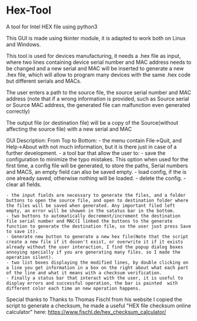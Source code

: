 # Hex-Tool
A tool for Intel HEX file using python3

This GUI is made using tkinter module, it is adapted to work both on Linux and Windows.

This tool is used for devices manufacturing, it needs a .hex file as input, where two lines containing device serial number and MAC address needs to be changed and a new serial and MAC will be inserted to generate a new .hex file, which will allow to program many devices with the same .hex code but different serials and MACs.

The user enters a path to the source file, the source serial number and MAC address (note that if a wrong information is provided, such as Source serial or Source MAC address, the generated file can malfunction even generated correctly)

The output file (or destination file) will be a copy of the Source(without affecting the source file) with a new serial and MAC

GUI Description:
  From Top to Bottom:
    - the menu contain File->Quit, and Help->About with not much information, but it is there just in case of a further development.
    - a tool bar that allow the user to:
      - save the configuration to minimize the typo mistakes. This option when used for the first time, a config file will be generated, to store the paths, Serial numbers and MACS, an empty field can also be saved empty.
      - load config, if the is one already saved, otherwise nothing will be loaded.
      - delete the config.
      - clear all fields.

    - the input fields are necessary to generate the files, and a folder buttons to open the source file, and open to destination folder where the files will be saved when generated. Any important filed left empty, an error will be showen in the satatus bar in the bottom.
    - two buttons to automatically decrement/increment the destination file serial number and MAC(I linked the buttons to the generate function to generate the destination file, so the user just press Save to save it).
    - Generate new button to generate a new hex file(Note that the script create a new file if it dosen't exist, or overwrite it if it exists already without the user interaction, I find the popup dialog boxes annoying specially if you are generating many files. so I made the operation silent).
    - two list boxes displaying the modified lines, by double clicking on a line you get information in a box on the right about what each part of the line and what it means with a checksum verification.
    - Finally a status bar that interact with the user, it is useful to display errors and successful operation, the bar is painted  with different color each time an new operation happens.
    
Special thanks to Thanks to Thomas Fischl from his website I copied the script to generate a checksum, he made a useful "HEX file checksum online calculator" here: https://www.fischl.de/hex_checksum_calculator/

